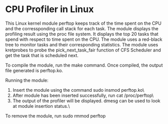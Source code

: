 # CPU Profiler in Linux

This Linux kernel module perftop keeps track of the time spent on the CPU and the corressponding call stack for each task. The module displays the profiling result using the proc file system. It displays the top 20 tasks that spend with respect to time spent on the CPU. The module uses a red-black tree to monitor tasks and their corresponding statistics. The module uses kretprobes to probe the pick_next_task_fair function of CFS Scheduler and get the task that is scheduled next.

To compile the module, run the make command. Once compiled, the output file generated is perftop.ko.

Running the module:

1. Insert the module using the command sudo insmod perftop.ko\
2. After module has been inserted successfully, run cat /proc/perftop\
3. The output of the profiler will be displayed. dmesg can be used to look at module insertion status.\

To remove the module, run sudo rmmod perftop
